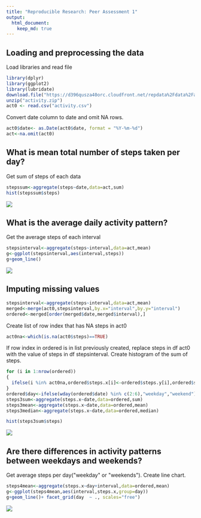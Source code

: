 ```yaml
---
title: "Reproducible Research: Peer Assessment 1"
output: 
  html_document:
    keep_md: true
---
```



## Loading and preprocessing the data
Load libraries and read file

```r
library(dplyr)
library(ggplot2)
library(lubridate)
download.file("https://d396qusza40orc.cloudfront.net/repdata%2Fdata%2Factivity.zip", destfile = "activity.zip", mode="wb")
unzip("activity.zip")
act0 <- read.csv("activity.csv")
```
Convert date column to date and omit NA rows.

```r
act0$date<- as.Date(act0$date, format = "%Y-%m-%d")
act<-na.omit(act0)
```


## What is mean total number of steps taken per day?
Get sum of steps of each data

```r
stepssum<-aggregate(steps~date,data=act,sum)
hist(stepssum$steps)
```

![](PA1_template_files/figure-html/unnamed-chunk-3-1.png)<!-- -->

## What is the average daily activity pattern?
Get the average steps of each interval

```r
stepsinterval<-aggregate(steps~interval,data=act,mean)
g<-ggplot(stepsinterval,aes(interval,steps))
g+geom_line()
```

![](PA1_template_files/figure-html/unnamed-chunk-4-1.png)<!-- -->

## Imputing missing values


```r
stepsinterval<-aggregate(steps~interval,data=act,mean)
merged<-merge(act0,stepsinterval,by.x="interval",by.y="interval")
ordered<-merged[order(merged$date,merged$interval),]
```
Create list of row index that has NA steps in act0

```r
act0na<-which(is.na(act0$steps)==TRUE)
```
If row index in ordered is in list previously created, replace steps in df act0 with the value of steps in df stepsinterval. Create histogram of the sum of steps.

```r
for (i in 1:nrow(ordered))
{
  ifelse(i %in% act0na,ordered$steps.x[i]<-ordered$steps.y[i],ordered$steps.x[i])
}
ordered$day<-ifelse(wday(ordered$date) %in% c(2:6),"weekday","weekend")
steps3sum<-aggregate(steps.x~date,data=ordered,sum)
steps3mean<-aggregate(steps.x~date,data=ordered,mean)
steps3median<-aggregate(steps.x~date,data=ordered,median)

hist(steps3sum$steps)
```

![](PA1_template_files/figure-html/unnamed-chunk-7-1.png)<!-- -->

## Are there differences in activity patterns between weekdays and weekends?
Get average steps per day("weekday" or "weekends"). Create line chart.

```r
steps4mean<-aggregate(steps.x~day+interval,data=ordered,mean)
g<-ggplot(steps4mean,aes(interval,steps.x,group=day))
g+geom_line()+ facet_grid(day  ~ ., scales="free")
```

![](PA1_template_files/figure-html/unnamed-chunk-8-1.png)<!-- -->
